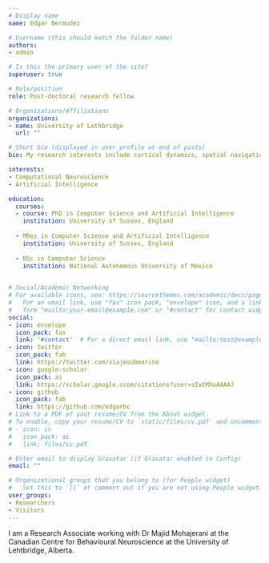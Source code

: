 ```yaml
---
# Display name
name: Edgar Bermudez

# Username (this should match the folder name)
authors:
- admin

# Is this the primary user of the site?
superuser: true

# Role/position
role: Post-doctoral research fellow

# Organizations/Affiliations
organizations:
- name: University of Lethbridge
  url: ""

# Short bio (displayed in user profile at end of posts)
bio: My research interests include cortical dynamics, spatial navigation, learning and memory.

interests:
- Computational Neuroscience
- Artificial Intelligence

education:
  courses:
  - course: PhD in Computer Science and Artificial Intelligence
    institution: University of Sussex, England
  
  - MRes in Computer Science and Artificial Intelligence
    institution: University of Sussex, England
    
  - BSc in Computer Science
    institution: National Autonomous University of Mexico
    

# Social/Academic Networking
# For available icons, see: https://sourcethemes.com/academic/docs/page-builder/#icons
#   For an email link, use "fas" icon pack, "envelope" icon, and a link in the
#   form "mailto:your-email@example.com" or "#contact" for contact widget.
social:
- icon: envelope
  icon_pack: fas
  link: '#contact'  # For a direct email link, use "mailto:test@example.org".
- icon: twitter
  icon_pack: fab
  link: https://twitter.com/viajesubmarino
- icon: google-scholar
  icon_pack: ai
  link: https://scholar.google.ccom/citations?user=sIwtMXoAAAAJ
- icon: github
  icon_pack: fab
  link: https://github.com/edgarbc
# Link to a PDF of your resume/CV from the About widget.
# To enable, copy your resume/CV to `static/files/cv.pdf` and uncomment the lines below.
# - icon: cv
#   icon_pack: ai
#   link: files/cv.pdf

# Enter email to display Gravatar (if Gravatar enabled in Config)
email: ""

# Organizational groups that you belong to (for People widget)
#   Set this to `[]` or comment out if you are not using People widget.
user_groups:
- Researchers
- Visitors
---
```

I am a Research Associate working with Dr Majid Mohajerani at the Canadian Centre for Behavioural Neuroscience at the University of Lehtbridge, Alberta.

